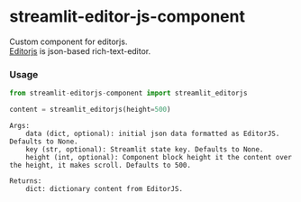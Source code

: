 # streamlit-editor-js-component

Custom component for editorjs.  
[Editorjs](https://editorjs.io/) is json-based rich-text-editor.  

### Usage

``` python
from streamlit-editorjs-component import streamlit_editorjs

content = streamlit_editorjs(height=500)
```

``` plain text
Args:  
    data (dict, optional): initial json data formatted as EditorJS. Defaults to None.  
    key (str, optional): Streamlit state key. Defaults to None.  
    height (int, optional): Component block height it the content over the height, it makes scroll. Defaults to 500.

Returns:  
    dict: dictionary content from EditorJS.
```
